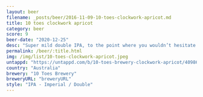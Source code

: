 ```yaml
---
layout: beer
filename: _posts/beer/2016-11-09-10-toes-clockwork-apricot.md
title: 10 toes clockwork apricot
category: beer
score: 9
beer-date: "2020-12-25"
desc: "Super mild double IPA, to the point where you wouldn’t hesitate to have quite a few. Takes a while to get the apricot to come through which I think is what mellows it out"
permalink: /beer/:title.html
img: /img/list/10-toes-clockwork-apricot.jpeg
untappd: "https://untappd.com/b/10-toes-brewery-clockwork-apricot/4098609"
country: "Australia"
brewery: "10 Toes Brewery"
breweryURL: "breweryURL"
style: "IPA - Imperial / Double"
---
```

